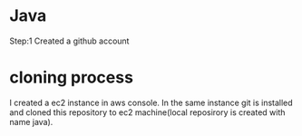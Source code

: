# Java

Step:1 Created a github account


# cloning process

I created a ec2 instance in aws console. In the same instance git is installed and cloned this repository to ec2 machine(local reposirory is created with name java).
